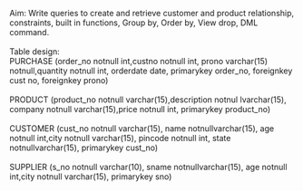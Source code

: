 Aim: Write queries to create and retrieve customer and product relationship, constraints, built in functions, Group by, Order by, View drop, DML command.
<br>
<br>Table design:
<br>PURCHASE (order_no notnull int,custno notnull int, prono varchar(15) notnull,quantity notnull int, orderdate date, primarykey order_no, foreignkey cust no, foreignkey prono)
<br><br>PRODUCT (product_no notnull varchar(15),description notnul lvarchar(15), company notnull varchar(15),price notnull int, primarykey product_no)
<br><br>CUSTOMER (cust_no notnull varchar(15), name notnullvarchar(15), age notnull int,city notnull varchar(15), pincode notnull int, state notnullvarchar(15), primarykey cust_no)
<br><br>SUPPLIER (s_no notnull varchar(10), sname notnullvarchar(15), age notnull int,city notnull varchar(15), primarykey sno)
